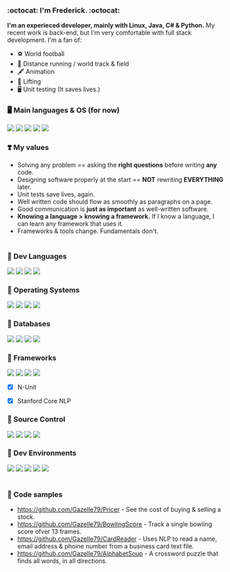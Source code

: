 ### :octocat: __I'm Frederick.__ :octocat:

__I'm an experieced developer, mainly with Linux, Java, C# & Python.__ My recent work is back-end, but I'm very comfortable with full stack development. I'm a fan of:

- :soccer: World football 
- :running_shirt_with_sash: Distance running / world track & field
- :fountain_pen: Animation
- :muscle: Lifting
- :desktop_computer: Unit testing (It saves lives.)

### :desktop_computer: Main languages & OS (for now)
<img src= "https://img.shields.io/badge/Linux_Mint-87CF3E?style=for-the-badge&logo=linux-mint&logoColor=white" /> <!-- Linux Mint -->
<img src= "https://img.shields.io/badge/Python-FFD43B?style=for-the-badge&logo=python&logoColor=darkgreen" /> <!-- Python -->
<img src= "https://img.shields.io/badge/Java-ED8B00?style=for-the-badge&logo=java&logoColor=white" />  <!-- Java -->
<img src = "https://img.shields.io/badge/IntelliJ_IDEA-000000.svg?style=for-the-badge&logo=intellij-idea&logoColor=white" />  <!-- IntelliJ Idea -->
<img src = "https://img.shields.io/badge/VSCode-0078D4?style=for-the-badge&logo=visual%20studio%20code&logoColor=white" /><!-- VS Code -->


### :heavy_heart_exclamation: My values

- Solving any problem == asking the __right questions__ before writing __any__ code.
- Designing software properly at the start == __NOT__ rewriting __EVERYTHING__ later.
- Unit tests save lives, again.
- Well written code should flow as smoothly as paragraphs on a page. 
- Good communication is __just as important__ as well-written software.
- __Knowing a language > knowing a framework.__ If I know a language, I can learn any framework that uses it.
- Frameworks & tools change. Fundamentals don't.
<br/><br/> 

### :speech_balloon: Dev Languages 

<img src= "https://img.shields.io/badge/Java-ED8B00?style=for-the-badge&logo=java&logoColor=white" />  <!-- Java -->
<img src= "https://img.shields.io/badge/C%23-239120?style=for-the-badge&logo=c-sharp&logoColor=white" /> <!-- C# -->
<img src= "https://img.shields.io/badge/Python-FFD43B?style=for-the-badge&logo=python&logoColor=darkgreen" /> <!-- Python -->
<img src= "https://img.shields.io/badge/C%2B%2B-00599C?style=for-the-badge&logo=c%2B%2B&logoColor=white" />  <!-- C++ -->


### :speech_balloon: Operating Systems

<img src= "https://img.shields.io/badge/Linux_Mint-87CF3E?style=for-the-badge&logo=linux-mint&logoColor=white" /> <!-- Linux Mint -->
<img src= "https://img.shields.io/badge/Linux-FCC624?style=for-the-badge&logo=linux&logoColor=black" /> <!-- Linux -->
<img src= "https://img.shields.io/badge/Windows-0078D6?style=for-the-badge&logo=windows&logoColor=white" /> <!-- Windows -->
<img src= "https://img.shields.io/badge/Ubuntu-E95420?style=for-the-badge&logo=ubuntu&logoColor=white" /> <!-- Ubuntu Linux -->
 
 
### :speech_balloon: Databases

<img src= "https://img.shields.io/badge/SQL%20Sever-CC2927?style=for-the-badge&logo=microsoft%20sql%20server&logoColor=white" /> <!-- SQL Server -->
<img src= "https://img.shields.io/badge/MySQL-00000F?style=for-the-badge&logo=mysql&logoColor=white" /> <!-- MySQL -->
<img src= "https://img.shields.io/badge/SQLite-07405E?style=for-the-badge&logo=sqlite&logoColor=white" /> <!-- SQL Lite -->
<img src= "https://img.shields.io/badge/MySQL-005C84?style=for-the-badge&logo=mysql&logoColor=white" /> <!-- MySQL -->


### :speech_balloon: Frameworks

<img src = "https://img.shields.io/badge/Django-092E20?style=for-the-badge&logo=django&logoColor=green" /> <!-- Django -->
<img src = "https://img.shields.io/badge/.NET-5C2D91?style=for-the-badge&logo=dot-net&logoColor=white" /> <!-- Asp.Net --> 
<img src = "https://img.shields.io/badge/Spring-6DB33F?style=for-the-badge&logo=spring-boot&logoColor=white" /> <!--Springboot --> 
<img src = "https://img.shields.io/badge/JUnit_5-25A162?style=for-the-badge&logo=JUnit5&logoColor=white" /> <!-- J-Unit -->

<!-- <img src = " " /> --> <!-- N-Unit -->
- [X] N-Unit

<!-- <img src = " " /> --> <!-- Stanford Core NLP -->
- [X] Stanford Core NLP


### :speech_balloon: Source Control

<img src = "https://img.shields.io/badge/Git-F05032?style=for-the-badge&logo=git&logoColor=white" /> <!-- Git -->
<img src = "https://img.shields.io/badge/GitHub-100000?style=for-the-badge&logo=github&logoColor=white" /> <!-- Github -->
<img src = "https://img.shields.io/badge/GitLab-330F63?style=for-the-badge&logo=gitlab&logoColor=white" /> <!-- Gitlab -->
<img src = "https://img.shields.io/badge/Bitbucket-330F63?style=for-the-badge&logo=bitbucket&logoColor=white" /> <!-- Bitbucket -->


### :speech_balloon: Dev Environments

<img src = "https://img.shields.io/badge/IntelliJ_IDEA-000000.svg?style=for-the-badge&logo=intellij-idea&logoColor=white" />  <!-- IntelliJ Idea -->
<img src = "https://img.shields.io/badge/Eclipse-2C2255?style=for-the-badge&logo=eclipse&logoColor=white" /> <!-- Eclipse -->
<img src = "https://img.shields.io/badge/pycharm-143?style=for-the-badge&logo=pycharm&logoColor=black&color=black&labelColor=green" /> <!-- PyCharm -->
<img src = "https://img.shields.io/badge/VSCode-0078D4?style=for-the-badge&logo=visual%20studio%20code&logoColor=white" /><!-- VS Code -->
<img src = "https://img.shields.io/badge/Visual_Studio-5C2D91?style=for-the-badge&logo=visual%20studio&logoColor=white" /> <!-- Visual Studio.Net -->
<br/><br/>

### :speech_balloon: Code samples

* https://github.com/Gazelle79/Pricer - See the cost of buying & selling a stock.
* https://github.com/Gazelle79/BowlingScore - Track a single bowling score ofver 13 frames.
* https://github.com/Gazelle79/CardReader - Uses NLP to read a name, email address & phoine number from a business card text file.
* https://github.com/Gazelle79/AlphabetSoup - A crossword puzzle that finds all words, in all directions.
